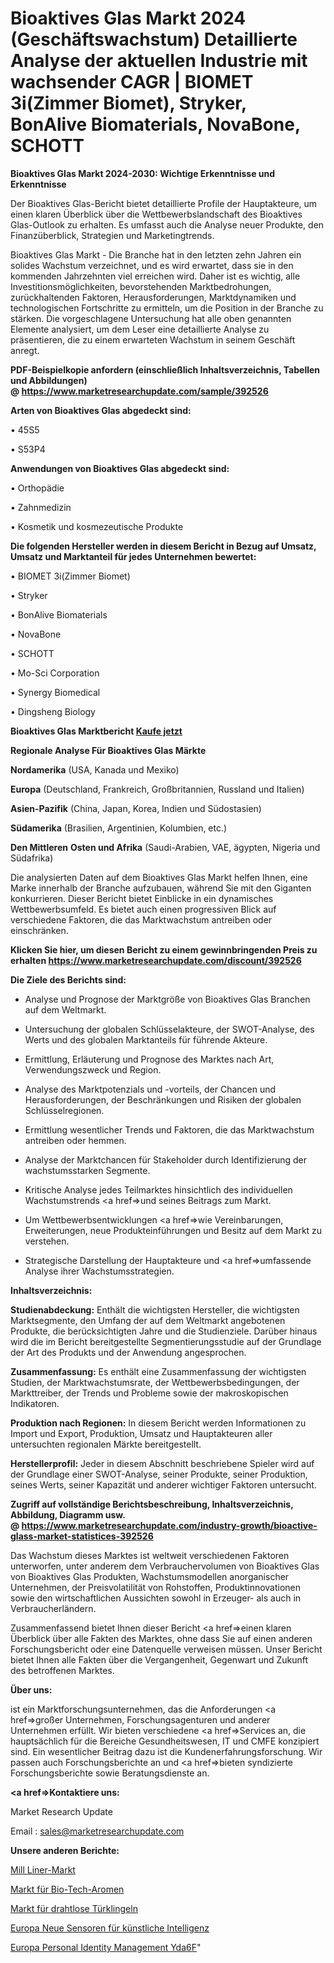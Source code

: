 # Bioaktives Glas Markt 2024 (Geschäftswachstum) Detaillierte Analyse der aktuellen Industrie mit wachsender CAGR | BIOMET 3i(Zimmer Biomet), Stryker, BonAlive Biomaterials, NovaBone, SCHOTT

<strong>Bioaktives Glas Markt 2024-2030: Wichtige Erkenntnisse und Erkenntnisse</strong>

Der Bioaktives Glas-Bericht bietet detaillierte Profile der Hauptakteure, um einen klaren Überblick über die Wettbewerbslandschaft des Bioaktives Glas-Outlook zu erhalten. Es umfasst auch die Analyse neuer Produkte, den Finanzüberblick, Strategien und Marketingtrends.

Bioaktives Glas Markt - Die Branche hat in den letzten zehn Jahren ein solides Wachstum verzeichnet, und es wird erwartet, dass sie in den kommenden Jahrzehnten viel erreichen wird. Daher ist es wichtig, alle Investitionsmöglichkeiten, bevorstehenden Marktbedrohungen, zurückhaltenden Faktoren, Herausforderungen, Marktdynamiken und technologischen Fortschritte zu ermitteln, um die Position in der Branche zu stärken. Die vorgeschlagene Untersuchung hat alle oben genannten Elemente analysiert, um dem Leser eine detaillierte Analyse zu präsentieren, die zu einem erwarteten Wachstum in seinem Geschäft anregt.

<strong><b>PDF-Beispielkopie anfordern (einschließlich Inhaltsverzeichnis, Tabellen und Abbildungen) @ </b></strong><strong><a href=https://www.marketresearchupdate.com/sample/392526><strong>https://www.marketresearchupdate.com/sample/392526</u></a></strong></strong>

<strong>Arten von Bioaktives Glas abgedeckt sind:</strong>

• 45S5

• S53P4

<strong>Anwendungen von Bioaktives Glas abgedeckt sind:</strong>

• Orthopädie

• Zahnmedizin

• Kosmetik und kosmezeutische Produkte

<strong>Die folgenden Hersteller werden in diesem Bericht in Bezug auf Umsatz, Umsatz und Marktanteil für jedes Unternehmen bewertet:</strong>

• BIOMET 3i(Zimmer Biomet)

• Stryker

• BonAlive Biomaterials

• NovaBone

• SCHOTT

• Mo-Sci Corporation

• Synergy Biomedical

• Dingsheng Biology

<strong>Bioaktives Glas Marktbericht <a href=https://www.marketresearchupdate.com/buynow/392526>Kaufe jetzt</a></strong>

<strong>Regionale Analyse Für Bioaktives Glas Märkte</strong>

<strong>Nordamerika</strong> (USA, Kanada und Mexiko)

<strong>Europa</strong> (Deutschland, Frankreich, Großbritannien, Russland und Italien)

<strong>Asien-Pazifik</strong> (China, Japan, Korea, Indien und Südostasien)

<strong>Südamerika</strong> (Brasilien, Argentinien, Kolumbien, etc.)

<strong>Den Mittleren</strong> <strong>Osten und Afrika</strong> (Saudi-Arabien, VAE, ägypten, Nigeria und Südafrika)

Die analysierten Daten auf dem Bioaktives Glas Markt helfen Ihnen, eine Marke innerhalb der Branche aufzubauen, während Sie mit den Giganten konkurrieren. Dieser Bericht bietet Einblicke in ein dynamisches Wettbewerbsumfeld. Es bietet auch einen progressiven Blick auf verschiedene Faktoren, die das Marktwachstum antreiben oder einschränken.

<strong>Klicken Sie hier, um diesen Bericht zu einem gewinnbringenden Preis zu erhalten
</strong><strong><a href=https://www.marketresearchupdate.com/discount/392526>https://www.marketresearchupdate.com/discount/392526</b></u></strong></a>

<strong>Die Ziele des Berichts sind:</strong>

- Analyse und Prognose der Marktgröße von Bioaktives Glas Branchen auf dem Weltmarkt.

- Untersuchung der globalen Schlüsselakteure, der SWOT-Analyse, des Werts und des globalen Marktanteils für führende Akteure.

- Ermittlung, Erläuterung und Prognose des Marktes nach Art, Verwendungszweck und Region.

- Analyse des Marktpotenzials und -vorteils, der Chancen und Herausforderungen, der Beschränkungen und Risiken der globalen Schlüsselregionen.

- Ermittlung wesentlicher Trends und Faktoren, die das Marktwachstum antreiben oder hemmen.

- Analyse der Marktchancen für Stakeholder durch Identifizierung der wachstumsstarken Segmente.

- Kritische Analyse jedes Teilmarktes hinsichtlich des individuellen Wachstumstrends <a href=>und</a> seines Beitrags zum Markt.

- Um Wettbewerbsentwicklungen <a href=>wie</a> Vereinbarungen, Erweiterungen, neue Produkteinführungen und Besitz auf dem Markt zu verstehen.

- Strategische Darstellung der Hauptakteure und <a href=>umfas</a>sende Analyse ihrer Wachstumsstrategien.

<strong>Inhaltsverzeichnis:</strong>

<strong>Studienabdeckung:</strong> Enthält die wichtigsten Hersteller, die wichtigsten Marktsegmente, den Umfang der auf dem Weltmarkt angebotenen Produkte, die berücksichtigten Jahre und die Studienziele. Darüber hinaus wird die im Bericht bereitgestellte Segmentierungsstudie auf der Grundlage der Art des Produkts und der Anwendung angesprochen.

<strong>Zusammenfassung:</strong> Es enthält eine Zusammenfassung der wichtigsten Studien, der Marktwachstumsrate, der Wettbewerbsbedingungen, der Markttreiber, der Trends und Probleme sowie der makroskopischen Indikatoren.

<strong>Produktion nach Regionen:</strong> In diesem Bericht werden Informationen zu Import und Export, Produktion, Umsatz und Hauptakteuren aller untersuchten regionalen Märkte bereitgestellt.

<strong>Herstellerprofil:</strong> Jeder in diesem Abschnitt beschriebene Spieler wird auf der Grundlage einer SWOT-Analyse, seiner Produkte, seiner Produktion, seines Werts, seiner Kapazität und anderer wichtiger Faktoren untersucht.

<strong><b>Zugriff auf vollständige Berichtsbeschreibung, Inhaltsverzeichnis, Abbildung, Diagramm usw. @ </b></strong><strong><a href=https://www.marketresearchupdate.com/industry-growth/bioactive-glass-market-statistices-392526>https://www.marketresearchupdate.com/industry-growth/bioactive-glass-market-statistices-392526</a></strong>

Das Wachstum dieses Marktes ist weltweit verschiedenen Faktoren unterworfen, unter anderem dem Verbrauchervolumen von Bioaktives Glas von Bioaktives Glas Produkten, Wachstumsmodellen anorganischer Unternehmen, der Preisvolatilität von Rohstoffen, Produktinnovationen sowie den wirtschaftlichen Aussichten sowohl in Erzeuger- als auch in Verbraucherländern.

Zusammenfassend bietet Ihnen dieser Bericht <a href=>einen</a> klaren Überblick über alle Fakten des Marktes, ohne dass Sie auf einen anderen Forschungsbericht oder eine Datenquelle verweisen müssen. Unser Bericht bietet Ihnen alle Fakten über die Vergangenheit, Gegenwart und Zukunft des betroffenen Marktes.

<strong>Über uns:</strong>

 ist ein Marktforschungsunternehmen, das die Anforderungen <a href=>großer</a> Unternehmen, Forschungsagenturen und anderer Unternehmen erfüllt. Wir bieten verschiedene <a href=>Services</a> an, die hauptsächlich für die Bereiche Gesundheitswesen, IT und CMFE konzipiert sind. Ein wesentlicher Beitrag dazu ist die Kundenerfahrungsforschung. Wir passen auch Forschungsberichte an und <a href=>bieten</a> syndizierte Forschungsberichte sowie Beratungsdienste an.

<strong><a href=>Kontaktiere uns:</a></strong>

Market Research Update

Email : sales@marketresearchupdate.com

<strong>Unsere anderen Berichte:</strong>

<a href=https://www.linkedin.com/pulse/mill-liner-market-current-business-trends-growth-opportunities>Mill Liner-Markt</a>

<a href=https://www.linkedin.com/pulse/bio-tech-flavors-market-size-share>Markt für Bio-Tech-Aromen</a>

<a href=https://www.linkedin.com/pulse/wireless-doorbells-market-research-report-reveals>Markt für drahtlose Türklingeln</a>

<a href=https://www.linkedin.com/pulse/europe-new-artificial-intelligence-sensors>Europa Neue Sensoren für künstliche Intelligenz</a>

<a href=https://www.linkedin.com/pulse/europe-personal-identity-management-yda6f/>Europa Personal Identity Management Yda6F</a>"
